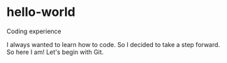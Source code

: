 # hello-world
Coding experience

I always wanted to learn how to code. So I decided to take a step forward. So here I am! Let's begin with Git.
